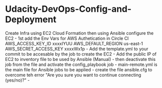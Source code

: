 # Udacity-DevOps-Config-and-Deployment
Create Infra using EC2 Cloud Formation then using Ansible configure the EC2
    -   1st add the Env Vars for AWS Authetication in Circle CI
            AWS_ACCESS_KEY_ID	xxxxIYUU
            AWS_DEFAULT_REGION	us-east-1 
            AWS_SECRET_ACCESS_KEY xxxxWx1p
    -   Add the template.yml to your commit to be accesable by the job to create the EC2
    -   Add the public IP of EC2 to inventory file to be used by Ansible (Manual)
    -   then deactivate this job from the file and activate the config_playbook job
    -   main-remote.yml is the main file for Ansible jobs to be applied
    -   create the file ansible.cfg to overcome teh error "Are you sure you want to     continue connecting (yes/no)?"
    -   

